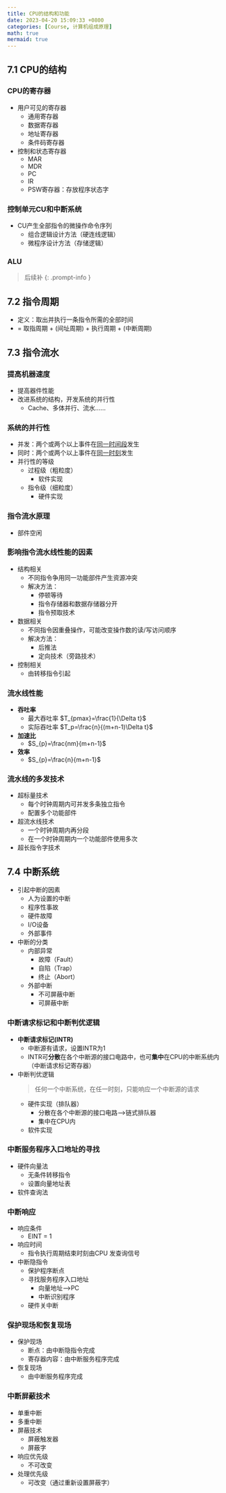 ```yaml
---
title: CPU的结构和功能
date: 2023-04-20 15:09:33 +0800
categories: [Course, 计算机组成原理]
math: true
mermaid: true
---
```



## 7.1 CPU的结构

### CPU的寄存器

- 用户可见的寄存器
  - 通用寄存器
  - 数据寄存器
  - 地址寄存器
  - 条件码寄存器
- 控制和状态寄存器
  - MAR
  - MDR
  - PC
  - IR
  - PSW寄存器：存放程序状态字

### 控制单元CU和中断系统

- CU产生全部指令的微操作命令序列
  - 组合逻辑设计方法（硬连线逻辑）
  - 微程序设计方法（存储逻辑）

### ALU

> 后续补
{: .prompt-info }


## 7.2 指令周期

- 定义：取出并执行一条指令所需的全部时间
- = 取指周期 + (间址周期) + 执行周期 + (中断周期)

## 7.3 指令流水

### 提高机器速度

- 提高器件性能
- 改进系统的结构，开发系统的并行性
  - Cache、多体并行、流水……

### 系统的并行性

- 并发：两个或两个以上事件在<u>同一时间段</u>发生
- 同时：两个或两个以上事件在<u>同一时刻</u>发生
- 并行性的等级
  - 过程级（粗粒度）
    - 软件实现
  - 指令级（细粒度）
    - 硬件实现

### 指令流水原理

- 部件空闲

### 影响指令流水线性能的因素

- 结构相关
  - 不同指令争用同一功能部件产生资源冲突
  - 解决方法：
    - 停顿等待
    - 指令存储器和数据存储器分开
    - 指令预取技术
- 数据相关
  - 不同指令因重叠操作，可能改变操作数的读/写访问顺序
  - 解决方法：
    - 后推法
    - 定向技术（旁路技术）
- 控制相关
  - 由转移指令引起

### 流水线性能

- **吞吐率**
  - 最大吞吐率 $T_{pmax}=\frac{1}{\Delta t}$
  - 实际吞吐率 $T_p=\frac{n}{(m+n-1)\Delta t}$
- **加速比**
  - $S_{p}=\frac{nm}{m+n-1}$
- **效率**
  - $S_{p}=\frac{n}{m+n-1}$

### 流水线的多发技术

- 超标量技术
  - 每个时钟周期内可并发多条独立指令
  - 配置多个功能部件
- 超流水线技术
  - 一个时钟周期内再分段
  - 在一个时钟周期内一个功能部件使用多次
- 超长指令字技术


## 7.4 中断系统

- 引起中断的因素
  - 人为设置的中断
  - 程序性事故
  - 硬件故障
  - I/O设备
  - 外部事件
- 中断的分类
  - 内部异常
    - 故障（Fault）
    - 自陷（Trap）
    - 终止（Abort）
  - 外部中断
    - 不可屏蔽中断
    - 可屏蔽中断

### 中断请求标记和中断判优逻辑

- **中断请求标记(INTR)**
  - 中断源有请求，设置INTR为1
  - INTR可**分散**在各个中断源的接口电路中，也可**集中**在CPU的中断系统内（中断请求标记寄存器）
- 中断判优逻辑
  > 任何一个中断系统，在任一时刻，只能响应一个中断源的请求
  - 硬件实现（排队器）
    - 分散在各个中断源的接口电路——>链式排队器
    - 集中在CPU内
  - 软件实现

### 中断服务程序入口地址的寻找

- 硬件向量法
  - 无条件转移指令
  - 设置向量地址表
- 软件查询法

### 中断响应

- 响应条件
  - EINT = 1
- 响应时间
  - 指令执行周期结束时刻由CPU 发查询信号
- 中断隐指令
  - 保护程序断点
  - 寻找服务程序入口地址
    - 向量地址——>PC
    - 中断识别程序
  - 硬件关中断

### 保护现场和恢复现场

- 保护现场
  - 断点：由中断隐指令完成
  - 寄存器内容：由中断服务程序完成
- 恢复现场
  - 由中断服务程序完成

### 中断屏蔽技术

- 单重中断
- 多重中断
- 屏蔽技术
  - 屏蔽触发器
  - 屏蔽字
- 响应优先级
  - 不可改变
- 处理优先级
  - 可改变（通过重新设置屏蔽字）
